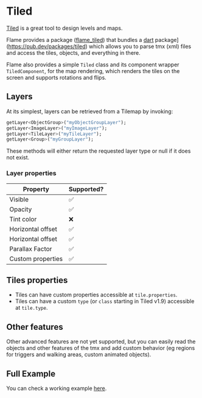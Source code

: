 # Tiled

[Tiled](https://www.mapeditor.org/) is a great tool to design levels and maps.

Flame provides a package ([flame_tiled](https://github.com/flame-engine/flame_tiled)) that 
bundles a [dart](https://pub.dev/packages/tiled) package](https://pub.dev/packages/tiled) which
 allows you to parse tmx (xml) files and access the tiles, objects, and everything in there.

Flame also provides a simple `Tiled` class and its component wrapper `TiledComponent`, for the map
rendering, which renders the tiles on the screen and supports rotations and flips.


## Layers

At its simplest, layers can be retrieved from a Tilemap by invoking:

```dart
getLayer<ObjectGroup>("myObjectGroupLayer");
getLayer<ImageLayer>("myImageLayer");
getLayer<TileLayer>("myTileLayer");
getLayer<Group>("myGroupLayer");
```

These methods will either return the requested layer type or null if it does not exist.


### Layer properties

| Property              | Supported?  |
| -----------           | ----------- |
| Visible               | ✅          |
| Opacity               | ✅          |
| Tint color            | ❌          |
| Horizontal offset     | ✅          |
| Horizontal offset     | ✅          |
| Parallax Factor       | ✅          |
| Custom properties     | ✅          |


## Tiles properties

- Tiles can have custom properties accessible at `tile.properties`.
- Tiles can have a custom `type` (or `class` starting in Tiled v1.9) accessible at `tile.type`.


## Other features

Other advanced features are not yet supported, but you can easily read the objects and other
features of the tmx and add custom behavior (eg regions for triggers and walking areas, custom
animated objects).


## Full Example

You can check a working example
[here](https://github.com/flame-engine/flame/tree/main/packages/flame_tiled/example).